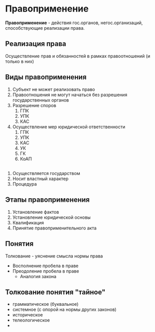 # Правоприменение
**Правоприменение** - действия гос.органов, негос.организаций, способствующие реализации права.
 ## Реализация права
Осуществление прав и обязанностей в рамках правоотношений (и только в них)
## Виды правоприменения
1. Субъект не может реализовать право
2. Правоотношения не могут начаться без разрешения государственных органов
3.  Разрешение споров
	1. ГПК
	2. УПК
	3. КАС
4. Осуществление мер юридической ответственности 
	1. ГПК
	2. УПК
	3. КАС
	4. УК
	5. ГК
	6. КоАП



## 
1. Осуществляется государством
2. Носит властный характер
3. Процедура

## Этапы правоприменения
1. Установление фактов
2. Установление юридической основы
3. Квалификация
4. Принятие правоприменительного акта
## Понятия 
Толкование - уяснение смысла нормы права

- Восполнение пробела в праве 
- Преодоление пробела в праве
	- Аналогия закона

## Толкование понятия "тайное"
- грамматическое (буквальное)
- системное (с опорой на нормы других законов)
- историческое
- телеологическое
- 